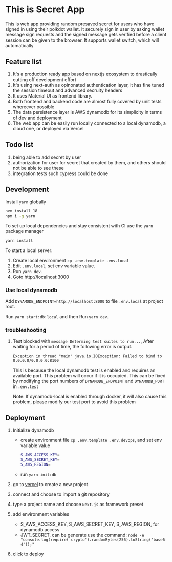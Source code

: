 # This is Secret App

This is web app providing random presaved secret for users who have signed in using their polkdot wallet.
It securely sign in user by asking wallet message sign requests and the signed message gets verified before a client session can be given to the browser.
It supports wallet switch, which will automatically

## Feature list

1. It's a production ready app based on nextjs ecosystem to drastically cutting off development effort
2. It's using next-auth as opinonated authentication layer, it has fine tuned the session timeout and advanced secruity headers
3. It uses Material UI as frontend library.
4. Both frontend and backend code are almost fully covered by unit tests whereever possible
5. The data persistence layer is AWS dynamodb for its simplicity in terms of dev and deployment
6. The web app can be easily run locally connected to a local dynamodb, a cloud one, or deployed via Vercel

## Todo list

1. being able to add secret by user
2. authorization for user for secret that created by them, and others should not be able to see these
3. integration tests such cypress could be done

## Development

Install `yarn` globally

```bash
nvm install 18
npm i -g yarn
```

To set up local dependencies and stay consistent with CI use the `yarn` package manager

```bash
yarn install
```

To start a local server:

1. Create local environment `cp .env.template .env.local`
2. Edit `.env.local`, set env variable value.
3. Run `yarn dev`.
4. Goto http://localhost:3000

### Use local dynamodb

Add `DYNAMODB_ENDPOINT=http://localhost:8000` to file `.env.local` at project root.

Run `yarn start:db:local` and then Run `yarn dev`.

### troubleshooting

1. Test blocked with `message Determing test suites to run...`, After waiting for a period of time, the following error is output.

   `Exception in thread "main" java.io.IOException: Failed to bind to 0.0.0.0/0.0.0.0:8100`

   This is because the local dynamodb test is enabled and requires an available port. This problem will occur if it is occupied. This can be fixed by modifying the port numbers of `DYNAMODB_ENDPOINT` and `DYNAMODB_PORT` in `.env.test`

   Note: If dynamodb-local is enabled through docker, it will also cause this problem, please modify our test port to avoid this problem

## Deployment

1. Initialize dynamodb
   - create environment file `cp .env.template .env.devops`, and set env variable value
   
      ```bash
      S_AWS_ACCESS_KEY=
      S_AWS_SECRET_KEY=
      S_AWS_REGION=
      ```
   - run `yarn init:db`

2. go to [vercel](https://vercel.com/dashboard) to create a new project
3. connect and choose to import a git repository
4. type a project name and choose `Next.js` as framework preset
5. add environment variables
   - S_AWS_ACCESS_KEY, S_AWS_SECRET_KEY, S_AWS_REGION, for dynamodb access
   - JWT_SECRET, can be generate use the command: `node -e "console.log(require('crypto').randomBytes(256).toString('base64'));"`
6. click to deploy